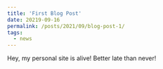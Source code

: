 ```yaml
---
title: 'First Blog Post'
date: 20219-09-16
permalink: /posts/2021/09/blog-post-1/
tags:
  - news
---
```


Hey, my personal site is alive! Better late than never!
